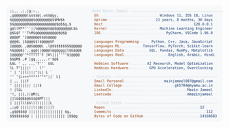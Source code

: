 <picture>
  <source srcset="https://raw.githubusercontent.com/mmazinjameel/mmazinjameel/main/dark_mode.svg?v=1754279304" media="(prefers-color-scheme: dark)">
  <img src="https://raw.githubusercontent.com/mmazinjameel/mmazinjameel/main/light_mode.svg?v=1754279304">
</picture>
